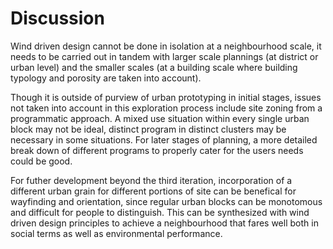 # Discussion

Wind driven design cannot be done in isolation at a neighbourhood scale, it needs to be carried out in tandem with larger scale plannings (at district or urban level) and the smaller scales (at a building scale where building typology and porosity are taken into account).

Though it is outside of purview of urban prototyping in initial stages, issues not taken into account in this exploration process include site zoning from a programmatic approach. A mixed use situation within every single urban block may not be ideal, distinct program in distinct clusters may be necessary in some situations. For later stages of planning, a more detailed break down of different programs to properly cater for the users needs could be good. 

For futher development beyond the third iteration, incorporation of a different urban grain for different portions of site can be benefical for wayfinding and orientation, since regular urban blocks can be monotomous and difficult for people to distinguish. This can be synthesized with wind driven design principles to achieve a neighbourhood that fares well both in social terms as well as environmental performance.
